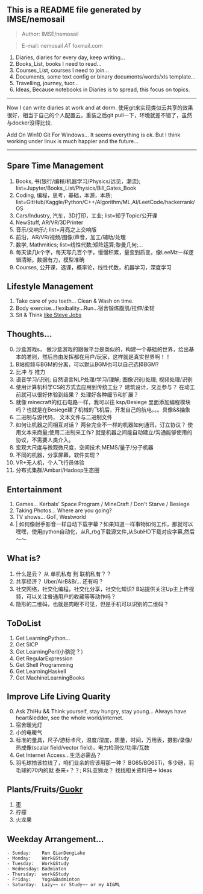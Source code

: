 ## This is a README file generated by IMSE/nemosail

> Author: IMSE/nemosail

> E-mail: nemosail _AT_ foxmail.com

1. Diaries, diaries for every day, keep writing...
2. Books_List, books I need to read...
3. Courses_List, courses I need to join...
4. Documents, some text config or binary documents/words/xls template...
5. Travelling, journey, tuor...
6. Ideas, Because notebooks in Diaries is to spread, this focus on topics.

***
Now I can write diaries at work and at dorm. 
使用git来实现类似云共享的效果很好，相当于自己的个人配置云，重装之后git pull一下，环境就差不错了，虽然与docker没得比较.

Add On Win10 Git For Windows... It seems everything is ok. 
But I think working under linux is much happier and the future...

***
## Spare Time Management
1. Books, 书(银行/编程/机器学习/Physics/远见，潮流); list=Jupyter/Books_List/Physics/Bill_Gates_Book
2. Coding, 编程，思考，基础，本源，本质; list=GitHub/Kaggle/Python/C++/Algorithm/ML,AI/LeetCode/hackerrank/OS
3. Cars/Industry, 汽车，3D打印，工业; list=知乎Topic/公开课
4. NewStuff, AR/VR/3DPrinter
5. 音乐/交响乐/; list=月亮之上交响版
6. 前沿，AR/VR/视频/图像/声音，加工/辅助/处理
7. 数学, Mathmitics; list=线性代数;矩阵运算;黎曼几何;...
8. 每天读几k个字，每天写几百个字，慢慢积累，量变到质变，像LeeMz一样逻辑清晰，数据有力，模型准确
9. Courses, 公开课，选课，概率论，线性代数，机器学习，深度学习


## Lifestyle Management
1. Take care of you teeth... Clean & Wash on time.
2. Body exercise...flexibality...Run...宿舍锻炼腹肌/拉伸/柔韧
3. Sit & Think [like Steve Jobs](http://36kr.com/p/5053048.html)


## Thoughts...
0. 沙盒游戏s， 做沙盒游戏的跟做平台是类似的，构建一个基础的世界，给出基本的准则，然后自由发挥都在用户/玩家，这样就是真实世界啊！！
1. B站视频与BGM的分离，可以默认BGM也可以自己选择BGM?
2. 比冲 与 推力
3. 语音学习/识别; 自然语言NLP处理/学习/理解; 图像识别/处理; 视频处理/识别
4. 使用计算机科学CS的方式去应用到传统工业？ 建筑设计，交互参与？ 在动工前就可以很好体验到结果？ 处理好各种细节和扩展？
5. 就像 minecraft的红石电路一样，我可以往 ksp/Besiege 里面添加编程模块吗？也就是在Besiege建了机械的飞机后，开发自己的航电。。。具像&&抽象
6. 二进制与源代码， 文本文件与二进制文件
7. 如何让机器之间相互对话？ 两台完全不一样的机器如何通讯，订立协议？ 使用文本来商量;使用二进制来工作? 就是机器之间能自动建立/沟通能够使用的协议，不需要人类介入。
8. 宏观大尺度与微观微尺度，空间技术;MEMS/量子/分子机器
9. 不同的机器，分享屏幕，软件实现？
10. VR+无人机，个人飞行员体验
11. 分布式集群/Ambari/Hadoop生态圈

## Entertainment
1. Games... Kerbals' Space Program / MineCraft / Don't Starve / Besiege
2. Taking Photos... Where are you going?
3. TV shows... GoT, Westworld
4. | 如何像射手影音一样自动下载字幕？如果知道一样事物如何工作，那就可以嘿嘿，使用python自动化，从R_rbg下载源文件,从SubHD下载对应字幕,然后～～


## What is?
1. 什么是云？ 从 单机私有 到 联机私有？？
2. 共享经济？ Uber/AirB&B/... 还有吗？
3. 社交网络，社交化编程，社交化分享，社交化知识? B站提供关注Up主上传视频，可以关注普通用户的收藏等等动作吗？
4. 隐形的二维码，也就是肉眼不可见，但是手机可以识别的二维码？


## ToDoList
1. Get LearningPython...
2. Get SICP
3. Get LearningPerl(小骆驼？）
4. Get RegularExpression
5. Get Shell Programming
6. Get LearningHaskell
7. Get MachineLearningBooks

## Improve Life Living Quarity
0. Ask ZhiHu && Think yourself, stay hungry, stay young... Always have heart&ledder, see the whole world/internet.
1. 宿舍暖光灯
2. 小的电暖气
3. 标准的量具，尺子/游标卡尺，温度/湿度，质量，时间，万用表，摄影/录像/热成像(scalar field/vector field)，电力检测仪/功率/瓦数
4. Get Internet Access...生活必需品？
5. 羽毛球拍该拉线了，咱们业余的应该用那一种？ BG65/BG65Ti，多少磅，羽毛球的70内的就 泰来+？？; RSL亚狮龙？ 找找相关资料把-> Ideas

## Plants/Fruits/[Guokr](http://www.guokr.com/group/36/)
1. [枣](http://www.guokr.com/post/708471/)
2. 柠檬
3. 火龙果

## Weekday Arrangement...
    - Sunday:    Run QianDengLake
    - Monday:    Work&Study
    - Tuesday:   Work&Study
    - Wednesday: Badminton
    - Thursday:  work&Study
    - Friday:    Yoga&Badminton
    - Saturday:  Lazy~~ or Study~~ or my AI&ML
